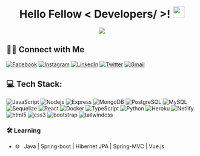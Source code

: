 <h1 align='center'> Hello Fellow < Developers/ >! <img src = "https://raw.githubusercontent.com/MartinHeinz/MartinHeinz/master/wave.gif" width = 30px> </h1>

<p align="center">
 <a href="https://github.com/DenverCoder1/readme-typing-svg"><img src="https://readme-typing-svg.herokuapp.com?lines=Software+Engineer+at+Bit+Mascot+Ltd.;Backend+Enthusiast;A+machine+learning+enthusiast&center=true&width=500&height=50"></a>
</p>
  
<!--   <h3>🛠 Tech Stack</h3>

- 🌐 &nbsp; JavaScript | TypeScript | NodeJS |ReactJS | NextJS | Prisma | Mongoose | MySQL | MongoDB
- 🔧 &nbsp; Git | Github -->

<!-- # 💫 About Me:
i'm currently working at bit mascor -->


## 🤝🏻 Connect with Me
[![Facebook](https://img.shields.io/badge/Facebook-%231877F2.svg?logo=Facebook&logoColor=white)](https://facebook.com/mmr.ashiq) 
[![Instagram](https://img.shields.io/badge/Instagram-%23E4405F.svg?logo=Instagram&logoColor=white)](https://instagram.com/mmr_ashiq)
[![LinkedIn](https://img.shields.io/badge/LinkedIn-%230077B5.svg?logo=linkedin&logoColor=white)](https://linkedin.com/in/mrahmanashiq)
[![Twitter](https://img.shields.io/badge/Twitter-%231DA1F2.svg?logo=Twitter&logoColor=white)](https://twitter.com/mrahmanashiq)
[![Gmail](https://img.shields.io/badge/Gmail-%23D44638.svg?logo=Gmail&logoColor=white)](mailto:mizanur.r.ashiq@gmail.com?subject=From%20GitHub&body=Hi,%20there.%20Found%20you%20from%20GitHub.)

## 💻 Tech Stack:
<p>
    <img alt="JavaScript" src="https://img.shields.io/badge/-JavaScript-FFFF00?style=flat-square&logo=javascript&logoColor=black" />
    <img alt="Nodejs" src="https://img.shields.io/badge/-Nodejs-43853d?style=flat-square&logo=Node.js&logoColor=white" />
    <img alt="Express" src="https://img.shields.io/badge/-Express-0077B5?style=flat-square&logo=express&logoColor=green" />
    <img alt="MongoDB" src="https://img.shields.io/badge/-MongoDB-13aa52?style=flat-square&logo=mongodb&logoColor=white" />
    <img alt="PostgreSQL" src="https://img.shields.io/badge/-PostgreSQL-316392?style=flat-square&logo=postgresql&logoColor=white" />
    <img alt="MySQL" src="https://img.shields.io/badge/-MySQL-e48e00?style=flat-square&logo=mysql&logoColor=black" />
    <img alt="Sequelize" src="https://img.shields.io/badge/-Sequelize-00b1ea?style=flat-square&logo=sequelize&logoColor=red" />
    <img alt="React" src="https://img.shields.io/badge/-React-45b8d8?style=flat-square&logo=react&logoColor=white" />
    <img alt="Docker" src="https://img.shields.io/badge/-Docker-46a2f1?style=flat-square&logo=docker&logoColor=white" />
    <img alt="TypeScript" src="https://img.shields.io/badge/-TypeScript-007ACC?style=flat-square&logo=typescript&logoColor=white" />
    <img alt="Python" src="https://img.shields.io/badge/-Python-4281b4?style=flat-square&logo=python&logoColor=white" />
    <img alt="Heroku" src="https://img.shields.io/badge/-Heroku-430098?style=flat-square&logo=heroku&logoColor=white" />
    <img alt="Netlify" src="https://img.shields.io/badge/-Netlify-00FFFF?style=flat-square&logo=netlify&logoColor=black" />
    <img alt="html5" src="https://img.shields.io/badge/-HTML5-E34F26?style=flat-square&logo=html5&logoColor=white" />
    <img alt="css3" src="https://img.shields.io/badge/-CSS3-0000FF?style=flat-square&logo=css3&logoColor=white" />
	<img alt="bootstrap" src="https://img.shields.io/badge/-Bootstrap-7952B3?style=flat-square&logo=bootstrap&logoColor=white" />
	<img alt="tailwindcss" src="https://img.shields.io/badge/-Tailwind-00D8FF?style=flat-square&logo=tailwindcss&logoColor=white" />
</p>


<h3>🛠 Learning</h3>

- 🌐 &nbsp; Java | Spring-boot | Hibernet JPA | Spring-MVC | Vue.js

<!-- # 📊 GitHub Stats:
![](https://github-readme-stats.vercel.app/api?username=mrahmanashiq&theme=radical&hide_border=false&include_all_commits=true&count_private=true)<br/>
![](https://github-readme-streak-stats.herokuapp.com/?user=mrahmanashiq&theme=radical&hide_border=false)<br/>
![](https://github-readme-stats.vercel.app/api/top-langs/?username=mrahmanashiq&theme=radical&hide_border=false&include_all_commits=true&count_private=true&layout=compact)

---
[![](https://visitcount.itsvg.in/api?id=mrahmanashiq&icon=0&color=0)](https://visitcount.itsvg.in) -->
